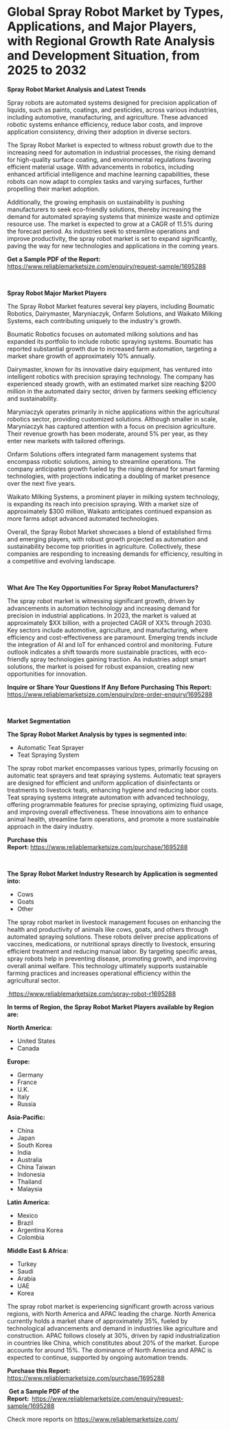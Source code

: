 <p><h1>Global Spray Robot Market by Types, Applications, and Major Players, with Regional Growth Rate Analysis and Development Situation, from 2025 to 2032</h1></p><p><strong>Spray Robot Market Analysis and Latest Trends</strong></p>
<p><p>Spray robots are automated systems designed for precision application of liquids, such as paints, coatings, and pesticides, across various industries, including automotive, manufacturing, and agriculture. These advanced robotic systems enhance efficiency, reduce labor costs, and improve application consistency, driving their adoption in diverse sectors.</p><p>The Spray Robot Market is expected to witness robust growth due to the increasing need for automation in industrial processes, the rising demand for high-quality surface coating, and environmental regulations favoring efficient material usage. With advancements in robotics, including enhanced artificial intelligence and machine learning capabilities, these robots can now adapt to complex tasks and varying surfaces, further propelling their market adoption. </p><p>Additionally, the growing emphasis on sustainability is pushing manufacturers to seek eco-friendly solutions, thereby increasing the demand for automated spraying systems that minimize waste and optimize resource use. The market is expected to grow at a CAGR of 11.5% during the forecast period. As industries seek to streamline operations and improve productivity, the spray robot market is set to expand significantly, paving the way for new technologies and applications in the coming years.</p></p>
<p><strong>Get a Sample PDF of the Report:&nbsp;</strong> <a href="https://www.reliablemarketsize.com/enquiry/request-sample/1695288?utm_campaign=1889&utm_medium=2&utm_source=Github&utm_content=ia&utm_term=09042025&utm_id=spray-robot">https://www.reliablemarketsize.com/enquiry/request-sample/1695288</a></p>
<p>&nbsp;</p>
<p><strong>Spray Robot Major Market Players</strong></p>
<p><p>The Spray Robot Market features several key players, including Boumatic Robotics, Dairymaster, Maryniaczyk, Onfarm Solutions, and Waikato Milking Systems, each contributing uniquely to the industry's growth.</p><p>Boumatic Robotics focuses on automated milking solutions and has expanded its portfolio to include robotic spraying systems. Boumatic has reported substantial growth due to increased farm automation, targeting a market share growth of approximately 10% annually.</p><p>Dairymaster, known for its innovative dairy equipment, has ventured into intelligent robotics with precision spraying technology. The company has experienced steady growth, with an estimated market size reaching $200 million in the automated dairy sector, driven by farmers seeking efficiency and sustainability.</p><p>Maryniaczyk operates primarily in niche applications within the agricultural robotics sector, providing customized solutions. Although smaller in scale, Maryniaczyk has captured attention with a focus on precision agriculture. Their revenue growth has been moderate, around 5% per year, as they enter new markets with tailored offerings.</p><p>Onfarm Solutions offers integrated farm management systems that encompass robotic solutions, aiming to streamline operations. The company anticipates growth fueled by the rising demand for smart farming technologies, with projections indicating a doubling of market presence over the next five years.</p><p>Waikato Milking Systems, a prominent player in milking system technology, is expanding its reach into precision spraying. With a market size of approximately $300 million, Waikato anticipates continued expansion as more farms adopt advanced automated technologies.</p><p>Overall, the Spray Robot Market showcases a blend of established firms and emerging players, with robust growth projected as automation and sustainability become top priorities in agriculture. Collectively, these companies are responding to increasing demands for efficiency, resulting in a competitive and evolving landscape.</p></p>
<p>&nbsp;</p>
<p><strong>What Are The Key Opportunities For Spray Robot Manufacturers?</strong></p>
<p><p>The spray robot market is witnessing significant growth, driven by advancements in automation technology and increasing demand for precision in industrial applications. In 2023, the market is valued at approximately $XX billion, with a projected CAGR of XX% through 2030. Key sectors include automotive, agriculture, and manufacturing, where efficiency and cost-effectiveness are paramount. Emerging trends include the integration of AI and IoT for enhanced control and monitoring. Future outlook indicates a shift towards more sustainable practices, with eco-friendly spray technologies gaining traction. As industries adopt smart solutions, the market is poised for robust expansion, creating new opportunities for innovation.</p></p>
<p><strong>Inquire or Share Your Questions If Any Before Purchasing This Report:</strong> <a href="https://www.reliablemarketsize.com/enquiry/pre-order-enquiry/1695288?utm_campaign=1889&utm_medium=2&utm_source=Github&utm_content=ia&utm_term=09042025&utm_id=spray-robot">https://www.reliablemarketsize.com/enquiry/pre-order-enquiry/1695288</a></p>
<p>&nbsp;</p>
<p><strong>Market Segmentation</strong></p>
<p><strong>The Spray Robot Market Analysis by types is segmented into:</strong></p>
<p><ul><li>Automatic Teat Sprayer</li><li>Teat Spraying System</li></ul></p>
<p><p>The spray robot market encompasses various types, primarily focusing on automatic teat sprayers and teat spraying systems. Automatic teat sprayers are designed for efficient and uniform application of disinfectants or treatments to livestock teats, enhancing hygiene and reducing labor costs. Teat spraying systems integrate automation with advanced technology, offering programmable features for precise spraying, optimizing fluid usage, and improving overall effectiveness. These innovations aim to enhance animal health, streamline farm operations, and promote a more sustainable approach in the dairy industry.</p></p>
<p><strong>Purchase this Report:&nbsp;</strong><a href="https://www.reliablemarketsize.com/purchase/1695288?utm_campaign=1889&utm_medium=2&utm_source=Github&utm_content=ia&utm_term=09042025&utm_id=spray-robot">https://www.reliablemarketsize.com/purchase/1695288</a></p>
<p>&nbsp;</p>
<p><strong>The Spray Robot Market Industry Research by Application is segmented into:</strong></p>
<p><ul><li>Cows</li><li>Goats</li><li>Other</li></ul></p>
<p><p>The spray robot market in livestock management focuses on enhancing the health and productivity of animals like cows, goats, and others through automated spraying solutions. These robots deliver precise applications of vaccines, medications, or nutritional sprays directly to livestock, ensuring efficient treatment and reducing manual labor. By targeting specific areas, spray robots help in preventing disease, promoting growth, and improving overall animal welfare. This technology ultimately supports sustainable farming practices and increases operational efficiency within the agricultural sector.</p></p>
<p><a href="https://www.reliablemarketsize.com/spray-robot-r1695288?utm_campaign=1889&utm_medium=2&utm_source=Github&utm_content=ia&utm_term=09042025&utm_id=spray-robot">&nbsp;https://www.reliablemarketsize.com/spray-robot-r1695288</a></p>
<p><strong>In terms of Region, the Spray Robot Market Players available by Region are:</strong></p>
<p>
    <p> <strong> North America: </strong>
        <ul>
            <li>United States</li>
            <li>Canada</li>
        </ul>
        </p> 
    <p> <strong> Europe: </strong>
        <ul>
            <li>Germany</li>
            <li>France</li>
            <li>U.K.</li>
            <li>Italy</li>
            <li>Russia</li>
        </ul>
        </p> 
    <p> <strong> Asia-Pacific: </strong>
        <ul>
            <li>China</li>
            <li>Japan</li>
            <li>South Korea</li>
            <li>India</li>
            <li>Australia</li>
            <li>China Taiwan</li>
            <li>Indonesia</li>
            <li>Thailand</li>
            <li>Malaysia</li>
        </ul>
        </p> 
    <p> <strong> Latin America: </strong>
        <ul>
            <li>Mexico</li>
            <li>Brazil</li>
            <li>Argentina Korea</li>
            <li>Colombia</li>
        </ul>
        </p> 
    <p> <strong> Middle East & Africa: </strong>
        <ul>
            <li>Turkey</li>
            <li>Saudi</li>
            <li>Arabia</li>
            <li>UAE</li>
            <li>Korea</li>
        </ul>
    </p>
    </p>
<p><p>The spray robot market is experiencing significant growth across various regions, with North America and APAC leading the charge. North America currently holds a market share of approximately 35%, fueled by technological advancements and demand in industries like agriculture and construction. APAC follows closely at 30%, driven by rapid industrialization in countries like China, which constitutes about 20% of the market. Europe accounts for around 15%. The dominance of North America and APAC is expected to continue, supported by ongoing automation trends.</p></p>
<p><strong>Purchase this Report: </strong><a href="https://www.reliablemarketsize.com/purchase/1695288?utm_campaign=1889&utm_medium=2&utm_source=Github&utm_content=ia&utm_term=09042025&utm_id=spray-robot">https://www.reliablemarketsize.com/purchase/1695288</a></p>
<p>&nbsp;<strong>Get a Sample PDF of the Report:&nbsp;&nbsp;</strong><a href="https://www.reliablemarketsize.com/enquiry/request-sample/1695288?utm_campaign=1889&utm_medium=2&utm_source=Github&utm_content=ia&utm_term=09042025&utm_id=spray-robot">https://www.reliablemarketsize.com/enquiry/request-sample/1695288</a></p>
<p><strong></strong></p>
<p>Check more reports on <a href="https://www.reliablemarketsize.com/?utm_campaign=1889&utm_medium=2&utm_source=Github&utm_content=ia&utm_term=09042025&utm_id=spray-robot">https://www.reliablemarketsize.com/</a></p>